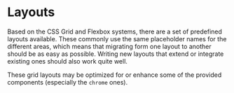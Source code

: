 # Layouts

Based on the CSS Grid and Flexbox systems, there are a set of predefined layouts available. These commonly use the same placeholder names for the different areas, which means that migrating form one layout to another should be as easy as possible. Writing new layouts that extend or integrate existing ones should also work quite well.

These grid layouts may be optimized for or enhance some of the provided
components (especially the `chrome` ones).

<example title="Page Layout" element="lcars-page">
  <template slot="description">
    This is the most standard layout available. It has room for a
    <code>topbar</code> and a <code>bottombar</code> as well as a
    <code>content</code> and <code>statusline</code>.
  </template>
  <template slot="markup">
    <div class="lcars-page" style="height: 20rem">
      <div class="lcars-chrome-horizontal lcars-topbar">
        <h1>Topbar</h1>
        <a href="#" class="lcars-btn">123</a>
        <span class="lcars-bar-space"></span>
      </div>
      <span class="lcars-infoline">statusline</span>
      <div class="lcars-grid-content">
        <p>content</p>
      </div>
      <div class="lcars-chrome-horizontal lcars-bottombar">
        <span class="lcars-bar-space"></span>
        <h2>Bottombar</h2>
      </div>
    </div>
  </template>
</example>

<example title="Grid Layout" element="lcars-grid">
  <template slot="description">
    The next one is the grid layout (name subject to change). It has
    room for a <code>topbar</code> and a <code>bottombar</code> as well
    as a <code>content</code> and <code>sidebar</code>.
  </template>
  <template slot="markup">
    <div class="lcars-grid lcars-grid-merged" style="height: 20rem">
      <div class="lcars-topbar lcars-chrome-horizontal">
        <h1>Topbar</h1>
        <span class="lcars-bar-space"></span>
        <a href="#" class="lcars-btn lcars-btn-rb">Button</a>
      </div>
      <div class="lcars-sidebar lcars-chrome-vertical">
        <h2>Sidebar</h2>
        <span class="lcars-bar-space"></span>
        <a href="pages/impress.html" target="content" class="lcars-btn lcars-btn-ap">Impress</a>
      </div>
      <div class="lcars-grid-content">
        content
      </div>
      <div class="lcars-bottombar lcars-chrome-horizontal">
      </div>
    </div>
  </template>
</example>

<example title="Analytical Layout" element="lcars-analytical">
  <template slot="description">
    Likely the most iconic console variation, this <code>analytical</code>
    layout provides a <code>status</code> window in its upper half, and a
    main <code>content</code> block at the bottom, along with a
    <code>sidebar</code> and <code>altbar</code>.
  </template>
  <template slot="markup">
    <div class="lcars-analytical lcars-analytical-merged" style="height: 30rem;">
      <div class="lcars-chrome-horizontal lcars-topbar alt-cap-right lcars-chrome-small">
        <span class="lcars-bar-space lcars-bg-rb"></span>
        <span class="lcars-bar-space lcars-bg-pi inlay-down"></span>
        <span class="lcars-bar-space lcars-bg-rb"></span>
      </div>
      <div class="lcars-grid-content">
        content
      </div>
      <div class="lcars-chrome-horizontal lcars-bottombar alt-cap-right lcars-chrome-small">
        <span class="lcars-bar-space"></span>
        <span class="lcars-bar-space lcars-bg-lb inlay-up"></span>
      </div>
      <div class="lcars-status-left lcars-fg-or" style="text-align: justify;">
        status-left
      </div>
      <div class="lcars-status-right">
        <div class="lcars-button-grid">
          <a href="#" class="lcars-btn lcars-btn-pi">status-right</a>
          <a href="#" class="lcars-btn lcars-btn-or">XYZ</a>
        </div>
      </div>
      <div class="lcars-chrome-vertical lcars-sidebar">
        <a href="#" class="lcars-btn lcars-btn-or">sidebar</a>
        <a href="#" class="lcars-btn lcars-btn-or">XYZ</a>
        <a href="#" class="lcars-btn lcars-btn-pi">ABC</a>
        <div class="lcars-bar-space"></div>
        <a href="#" class="lcars-btn lcars-btn-or">XYZ</a>
        <a href="#" class="lcars-btn lcars-btn-pi">ABC</a>
      </div>
      <div class="lcars-chrome-vertical lcars-altbar">
        <a href="#" class="lcars-btn lcars-btn-pi">altbar</a>
        <a href="#" class="lcars-btn lcars-btn-or">XYZ</a>
      </div>
    </div>
  </template>
</example>
